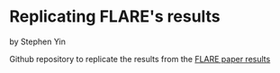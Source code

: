 # Replicating FLARE's results

by Stephen Yin

Github repository to replicate the results from the [FLARE paper results](https://github.com/jzbjyb/FLARE)

